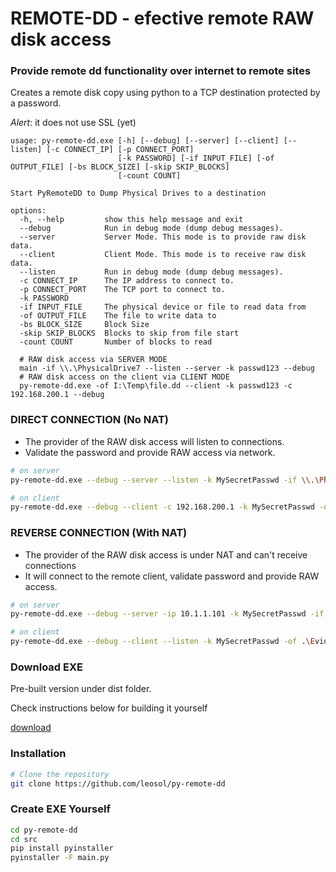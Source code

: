 # REMOTE-DD - efective remote RAW disk access
### Provide remote dd functionality over internet to remote sites

Creates a remote disk copy using python to a TCP destination protected by a password. 

*Alert*: it does not use SSL (yet)

```
usage: py-remote-dd.exe [-h] [--debug] [--server] [--client] [--listen] [-c CONNECT_IP] [-p CONNECT_PORT]
                        [-k PASSWORD] [-if INPUT_FILE] [-of OUTPUT_FILE] [-bs BLOCK_SIZE] [-skip SKIP_BLOCKS]
                        [-count COUNT]

Start PyRemoteDD to Dump Physical Drives to a destination

options:
  -h, --help         show this help message and exit
  --debug            Run in debug mode (dump debug messages).
  --server           Server Mode. This mode is to provide raw disk data.
  --client           Client Mode. This mode is to receive raw disk data.
  --listen           Run in debug mode (dump debug messages).
  -c CONNECT_IP      The IP address to connect to.
  -p CONNECT_PORT    The TCP port to connect to.
  -k PASSWORD
  -if INPUT_FILE     The physical device or file to read data from
  -of OUTPUT_FILE    The file to write data to
  -bs BLOCK_SIZE     Block Size
  -skip SKIP_BLOCKS  Blocks to skip from file start
  -count COUNT       Number of blocks to read

  # RAW disk access via SERVER MODE
  main -if \\.\PhysicalDrive7 --listen --server -k passwd123 --debug
  # RAW disk access on the client via CLIENT MODE
  py-remote-dd.exe -of I:\Temp\file.dd --client -k passwd123 -c 192.168.200.1 --debug
```

### DIRECT CONNECTION (No NAT)

- The provider of the RAW disk access will listen to connections. 
- Validate the password and provide RAW access via network.

```bash
# on server
py-remote-dd.exe --debug --server --listen -k MySecretPasswd -if \\.\PhysicalDrive0 
```

```bash
# on client
py-remote-dd.exe --debug --client -c 192.168.200.1 -k MySecretPasswd -of .\Evidence.dd
```

### REVERSE CONNECTION (With NAT)

- The provider of the RAW disk access is under NAT and can't receive connections
- It will connect to the remote client, validate password and provide RAW access.

```bash
# on server
py-remote-dd.exe --debug --server -ip 10.1.1.101 -k MySecretPasswd -if \\.\PhysicalDrive0 
```

```bash
# on client
py-remote-dd.exe --debug --client --listen -k MySecretPasswd -of .\Evidence.dd
```

### Download EXE

Pre-built version under dist folder.

Check instructions below for building it yourself

[download](https://github.com/leosol/py-remote-dd/blob/main/dist/py-remote-dd.exe)


### Installation
```bash
# Clone the repository
git clone https://github.com/leosol/py-remote-dd
```

### Create EXE Yourself
```bash
cd py-remote-dd
cd src
pip install pyinstaller
pyinstaller -F main.py
```
